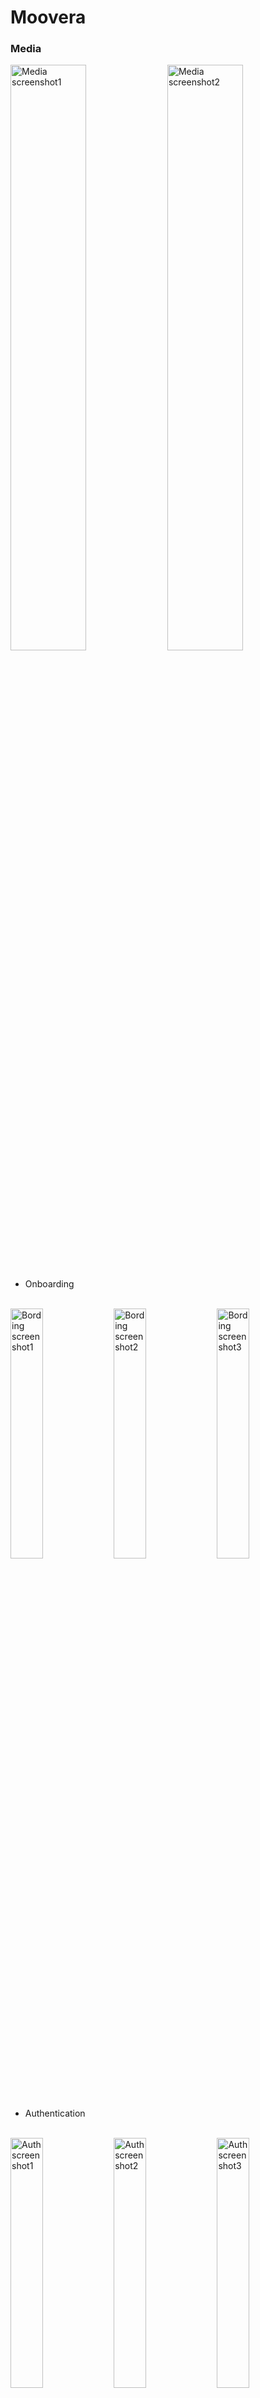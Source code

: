# Moovera

### Media
<div>
  <img align="center" src="https://user-images.githubusercontent.com/61395660/228386281-6eeebcfe-f057-43de-bcee-1f62bf662158.png" alt="Media screenshot1" width="49%" height="auto"/>
  <img align="center" src="https://user-images.githubusercontent.com/61395660/228386301-fb7be8d9-e50f-4041-b274-c91ddb3f3034.png" alt="Media screenshot2"  width="49%" height="auto"/>
</div>
<br>

* Onboarding 

<br>
<div>
  <img src="https://user-images.githubusercontent.com/61395660/228376037-f6249e97-4840-40e7-a3a8-ede1d4be763b.jpg" alt="Bording screenshot1" width="32%" height="auto"/>
  <img src="https://user-images.githubusercontent.com/61395660/228376044-838137c9-bda5-4d4d-b987-a2f6aa97a15d.jpg" alt="Bording screenshot2" width="32%" height="auto"/>
  <img src="https://user-images.githubusercontent.com/61395660/228376042-b87a4d82-2541-494c-9302-6a09a6c2476d.jpg" alt="Bording screenshot3" width="32%" height="auto"/>
</div>
<br>

* Authentication 

<br>
<div>
  <img src="https://user-images.githubusercontent.com/61395660/228376053-8b92249d-ee28-432f-8005-88bb76a6e3ba.jpg" alt="Auth screenshot1" width="32%" height="auto"/>
  <img src="https://user-images.githubusercontent.com/61395660/228376035-5ba8d60e-1c28-4c31-84c5-28c00f5f4b76.jpg" alt="Auth screenshot2" width="32%" height="auto"/>
  <img src="https://user-images.githubusercontent.com/61395660/228376051-931da5e4-a29e-467c-94db-bff696dc89aa.jpg" alt="Auth screenshot3" width="32%" height="auto"/>
  <img src="https://user-images.githubusercontent.com/61395660/228376026-535bfbcc-5f29-4993-bcad-5f4a37c78dd8.jpg" alt="Auth screenshot4" width="32%" height="auto"/>
  <img src="https://user-images.githubusercontent.com/61395660/228376024-08e11e63-b018-4c38-be39-4a60dfe2ff7a.jpg" alt="Auth screenshot5" width="32%" height="auto"/>
  <img src="https://user-images.githubusercontent.com/61395660/228388825-f47b17a7-65e1-46b1-b746-4799a70d0ad8.jpg" alt="Auth screenshot6" width="32%" height="auto"/>

</div>
<br>

* Main  

<br>
<div>
  <img src="https://user-images.githubusercontent.com/61395660/228388278-bbb04a4d-a65d-4637-89c8-bea809297fd9.jpg" alt="Main screenshot1" width="32%" height="auto"/>
  <img src="https://user-images.githubusercontent.com/61395660/228376019-e01a631d-2cb5-4768-84fc-3c85b0070dfd.jpg" alt="Main screenshot2" width="32%" height="auto"/>
  <img src="https://user-images.githubusercontent.com/61395660/228376028-2e4f3ad3-7e1d-455d-912b-a5747466b8f5.jpg" alt="Main screenshot3" width="32%" height="auto"/>
  <img src="https://user-images.githubusercontent.com/61395660/228376050-58799407-b6a8-4325-90c2-62d2ff9fc478.jpg" alt="Main screenshot4" width="32%" height="auto"/>
  <img src="https://user-images.githubusercontent.com/61395660/228376033-3974f1fc-3ff5-4fa6-944a-935683d6db54.jpg" alt="Main screenshot5" width="32%" height="auto"/>

</div>
<br>

* Profile  

<br>
<div>
  <img src="https://user-images.githubusercontent.com/61395660/228376048-5fce773d-bca3-4d0a-8ecc-9587f408241b.jpg" alt="Profile screenshot1" width="32%" height="auto"/>
  <img src="https://user-images.githubusercontent.com/61395660/228376022-221af26f-b6ce-4e7c-8e0b-b52b145a08c9.jpg" alt="Profile screenshot2" width="32%" height="auto"/>
</div>
<br>

## About this Project
Streaming app. You can create and login in your account, explore movies, search, add to favorites and watch. 

## Observations
 Since the search bar its only to show the implementation of filtering , I made it filter only movies from POPULAR category. <br>
 TMDB can't share real movies links, so I used the same animation for every movie, just to show Media Player implemetation. <br>
 Couldn't find a way to reset password by phone number, so I let "phone reset button" just for design purpose.
 
## Why ? 
I decided to create "Moovera" to study Flutter and Dart, but I wanted an app more difficult to create than <a href="https://github.com/Emanuel-DSC/HeroDB">HeroDB</a>. Now it's part of my personal portfolio, so any feedback about the project, code, structure or anything else will be very welcome!

email: emanuelldsc@gmail.com

## APIs  
  cupertino_icons: ^1.0.2<br>
  google_fonts: ^3.0.1<br>
  flutter_native_splash: ^2.2.9<br>
  get: ^4.6.5<br>
  liquid_swipe: ^3.0.0<br>
  smooth_page_indicator: ^1.0.0+2<br>
  google_nav_bar: ^5.0.6<br>
  firebase_core: ^2.4.0<br>
  firebase_database: ^10.0.14<br>
  firebase_auth: ^4.2.0<br>
  cloud_firestore: ^4.2.0<br>
  firebase_storage: ^11.0.10<br>
  tmdb_api:<br>
  line_awesome_flutter: ^2.0.0<br>
  flutter_rating_bar: ^4.0.1<br>
  google_sign_in: ^6.0.1<br>
  like_button: ^2.0.5<br>
  image_picker: ^0.8.7<br>
  image_cropper: ^3.0.1<br>
  chewie: ^1.4.0<br>
  video_player: ^2.6.0

## Installers
If you want to test the App in the Production mode, the installers are listed below:

Android .apk installer : Soon!

iOS .ipa installer: Soon!
